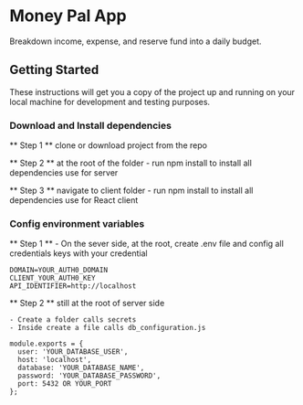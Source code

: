 # Money Pal App

Breakdown income, expense, and reserve fund into a daily budget.

## Getting Started

These instructions will get you a copy of the project up and running on your local machine for development and testing purposes.

### Download and Install dependencies

** Step 1 ** clone or download project from the repo

** Step 2 ** at the root of the folder - run npm install to install all dependencies use for server

** Step 3 ** navigate to client folder - run npm install to install all dependencies use for React client

### Config environment variables

** Step 1 ** - On the sever side, at the root, create .env file and config all credentials keys with your credential

```
DOMAIN=YOUR_AUTH0_DOMAIN
CLIENT_YOUR_AUTH0_KEY
API_IDENTIFIER=http://localhost

```

** Step 2 ** still at the root of server side

    - Create a folder calls secrets
    - Inside create a file calls db_configuration.js

```
module.exports = {
  user: 'YOUR_DATABASE_USER',
  host: 'localhost',
  database: 'YOUR_DATABASE_NAME',
  password: 'YOUR_DATABASE_PASSWORD',
  port: 5432 OR YOUR_PORT
};
```
